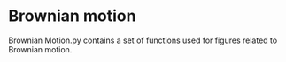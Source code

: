 # Brownian motion
Brownian Motion.py contains a set of functions used for figures related to Brownian motion.
